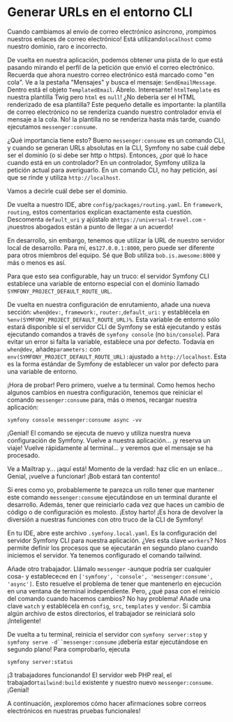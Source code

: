# Generar URLs en el entorno CLI

Cuando cambiamos al envío de correo electrónico asíncrono, ¡rompimos nuestros enlaces de correo electrónico! Está utilizando`localhost` como nuestro dominio, raro e incorrecto.

De vuelta en nuestra aplicación, podemos obtener una pista de lo que está pasando mirando el perfil de la petición que envió el correo electrónico. Recuerda que ahora nuestro correo electrónico está marcado como "en cola". Ve a la pestaña "Mensajes" y busca el mensaje: `SendEmailMessage`. Dentro está el objeto `TemplatedEmail`. Ábrelo. Interesante! `htmlTemplate` es nuestra plantilla Twig pero `html` es `null`! ¿No debería ser el HTML renderizado de esa plantilla? Este pequeño detalle es importante: la plantilla de correo electrónico no se renderiza cuando nuestro controlador envía el mensaje a la cola. No! la plantilla no se renderiza hasta más tarde, cuando ejecutamos `messenger:consume`.

¿Qué importancia tiene esto? Bueno `messenger:consume` es un comando CLI, y cuando se generan URLs absolutas en la CLI, Symfony no sabe cuál debe ser el dominio (o si debe ser http o https). Entonces, ¿por qué lo hace cuando está en un controlador? En un controlador, Symfony utiliza la petición actual para averiguarlo. En un comando CLI, no hay petición, así que se rinde y utiliza `http://localhost`.

Vamos a decirle cuál debe ser el dominio.

De vuelta a nuestro IDE, abre `config/packages/routing.yaml`. En `framework`, `routing`, estos comentarios explican exactamente esta cuestión. Descomenta `default_uri` y ajústalo a`https://universal-travel.com` - ¡nuestros abogados están a punto de llegar a un acuerdo!

En desarrollo, sin embargo, tenemos que utilizar la URL de nuestro servidor local de desarrollo. Para mí, es`127.0.0.1:8000`, pero puede ser diferente para otros miembros del equipo. Sé que Bob utiliza `bob.is.awesome:8000` y más o menos es así.

Para que esto sea configurable, hay un truco: el servidor Symfony CLI establece una variable de entorno especial con el dominio llamado `SYMFONY_PROJECT_DEFAULT_ROUTE_URL`.

De vuelta en nuestra configuración de enrutamiento, añade una nueva sección: `when@dev:`, `framework:`, `router:`,`default_uri:` y establécela en `%env(SYMFONY_PROJECT_DEFAULT_ROUTE_URL)%`. Esta variable de entorno sólo estará disponible si el servidor CLI de Symfony se está ejecutando y estás ejecutando comandos a través de `symfony console` (no `bin/console`). Para evitar un error si falta la variable, establece una por defecto. Todavía en `when@dev`, añade`parameters:` con `env(SYMFONY_PROJECT_DEFAULT_ROUTE_URL):`ajustado a `http://localhost`. Esta es la forma estándar de Symfony de establecer un valor por defecto para una variable de entorno.

¡Hora de probar! Pero primero, vuelve a tu terminal. Como hemos hecho algunos cambios en nuestra configuración, tenemos que reiniciar el comando `messenger:consume` para, más o menos, recargar nuestra aplicación:

```terminal-silent
symfony console messenger:consume async -vv
```

¡Genial! El comando se ejecuta de nuevo y utiliza nuestra nueva configuración de Symfony. Vuelve a nuestra aplicación... ¡y reserva un viaje! Vuelve rápidamente al terminal... y veremos que el mensaje se ha procesado.

Ve a Mailtrap y... ¡aquí está! Momento de la verdad: haz clic en un enlace... Genial, ¡vuelve a funcionar! ¡Bob estará tan contento!

Si eres como yo, probablemente te parezca un rollo tener que mantener este comando `messenger:consume` ejecutándose en un terminal durante el desarrollo. Además, tener que reiniciarlo cada vez que haces un cambio de código o de configuración es molesto. ¡Estoy harto! ¡Es hora de devolver la diversión a nuestras funciones con otro truco de la CLI de Symfony!

En tu IDE, abre este archivo `.symfony.local.yaml`. Es la configuración del servidor Symfony CLI para nuestra aplicación. ¿Ves esta clave `workers`? Nos permite definir los procesos que se ejecutarán en segundo plano cuando iniciemos el servidor. Ya tenemos configurado el comando tailwind.

Añade otro trabajador. Llámalo `messenger` -aunque podría ser cualquier cosa- y establece`cmd` en `['symfony', 'console', 'messenger:consume', 'async']`. Esto resuelve el problema de tener que mantenerlo en ejecución en una ventana de terminal independiente. Pero, ¿qué pasa con el reinicio del comando cuando hacemos cambios? No hay problema! Añade una clave `watch` y establécela en `config`, `src`, `templates` y `vendor`. Si cambia algún archivo de estos directorios, el trabajador se reiniciará solo ¡Inteligente!

De vuelta a tu terminal, reinicia el servidor con `symfony server:stop` y `symfony serve -d``messenger:consume` ¡debería estar ejecutándose en segundo plano! Para comprobarlo, ejecuta

```terminal
symfony server:status
```

¡3 trabajadores funcionando! El servidor web PHP real, el trabajador`tailwind:build` existente y nuestro nuevo `messenger:consume`. ¡Genial!

A continuación, ¡exploremos cómo hacer afirmaciones sobre correos electrónicos en nuestras pruebas funcionales!

